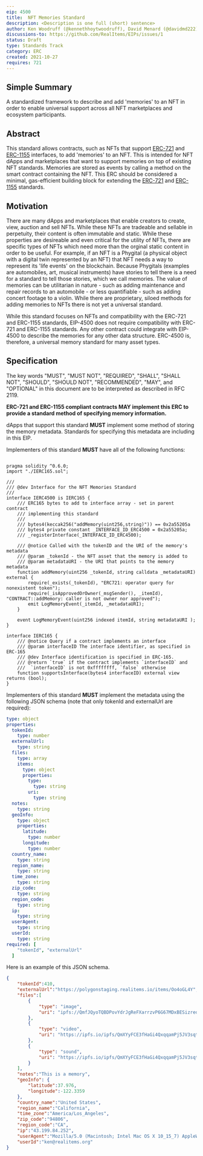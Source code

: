 ```yaml
---
eip: 4500 
title:  NFT Memories Standard
description: <Description is one full (short) sentence>
author: Ken Woodruff (@kennethhoytwoodruff), David Menard (@davidmd222), Rocky Melchor (@rocky-m)
discussions-to: https://github.com/RealItems/EIPs/issues/1
status: Draft
type: Standards Track
category: ERC
created: 2021-10-27
requires: 721 
---
```


## Simple Summary

A standardized framework to describe and add 'memories' to an NFT in order to enable universal support across all NFT marketplaces and ecosystem participants. 

## Abstract

This standard allows contracts, such as NFTs that support [ERC-721](./eip-721.md) and [ERC-1155](./eip-1155.md) interfaces, to add 'memories' to an NFT.  This is intended for NFT dApps and marketplaces that want to support memories on top of existing NFT standards. Memories are stored as events by calling a method on the smart contract containing the NFT.  This ERC should be considered a minimal, gas-efficient building block for extending the [ERC-721](.eip-721.md) and [ERC-1155](.eip-1155.md) standards.

## Motivation
There are many dApps and marketplaces that enable creators to create, view, auction and sell NFTs.  While these NFTs are tradeable and sellable in perpetuity, their content is often immutable and static.  While these properties are desireable and even critical for the utility of NFTs, there are specific types of NFTs which need more than the orginal static content in order to be useful.  For example, if an NFT is a Phygital (a physical object with a digital twin represented by an NFT) that NFT needs a way to represent its 'life events' on the blockchain. Because Phygitals (examples are automobiles, art, musical instruments) have stories to tell there is a need for a standard to tell those stories, which we call memories.  The value of memories can be utilitarian in nature - such as adding maintenance and repair records to an automobile - or less quantifiable - such as adding concert footage to a violin.  While there are proprietary, siloed methods for adding memories to NFTs there is not yet a universal standard.

While this standard focuses on NFTs and compatibility with the ERC-721 and ERC-1155 standards, EIP-4500 does not require compatibility with ERC-721 and ERC-1155 standards. Any other contract could integrate with EIP-4500 to describe the memories for any other data structure. ERC-4500 is, therefore, a universal memory standard for many asset types.

## Specification

The key words "MUST", "MUST NOT", "REQUIRED", "SHALL", "SHALL
NOT", "SHOULD", "SHOULD NOT", "RECOMMENDED", "MAY", and
"OPTIONAL" in this document are to be interpreted as described in
RFC 2119.

**ERC-721 and ERC-1155 compliant contracts MAY implement this ERC to provide a standard method of specifying memory information.**

dApps that support this standard **MUST** implement some method of storing the memory metadata. Standards for specifying this metadata are including in this EIP.

Implementers of this standard **MUST** have all of the following functions:

```solidity

pragma solidity ^0.6.0;
import "./IERC165.sol";

///
/// @dev Interface for the NFT Memories Standard
///
interface IERC4500 is IERC165 {
    /// ERC165 bytes to add to interface array - set in parent contract
    /// implementing this standard
    ///
    /// bytes4(keccak256("addMemory(uint256,string)")) == 0x2a55205a
    /// bytes4 private constant _INTERFACE_ID_ERC4500 = 0x2a55205a;
    /// _registerInterface(_INTERFACE_ID_ERC4500);

    /// @notice Called with the tokenID and the URI of the memory's metadata
    /// @param _tokenId - the NFT asset that the memory is added to 
    /// @param metadataURI - the URI that points to the memory metadata
    function addMemory(uint256 _tokenId, string calldata _metadataURI) external {
        require(_exists(_tokenId), "ERC721: operator query for nonexistent token");
        require(_isApprovedOrOwner(_msgSender(), _itemId), "CONTRACT::addMemory: caller is not owner nor approved");
        emit LogMemoryEvent(_itemId, _metadataURI);
    }

    event LogMemoryEvent(uint256 indexed itemId, string metadataURI );
}

interface IERC165 {
    /// @notice Query if a contract implements an interface
    /// @param interfaceID The interface identifier, as specified in ERC-165
    /// @dev Interface identification is specified in ERC-165.
    /// @return `true` if the contract implements `interfaceID` and
    ///  `interfaceID` is not 0xffffffff, `false` otherwise
    function supportsInterface(bytes4 interfaceID) external view returns (bool);
}
```

Implementers of this standard **MUST** implement the metadata using the following JSON schema (note that only tokenId and externalUrl are required):

```yaml
type: object
properties:
  tokenId:
    type: number
  externalUrl:
    type: string
  files:
    type: array
    items:
      type: object
      properties:
        type:
          type: string
        uri:
          type: string
  notes:
    type: string
  geoInfo:
    type: object
    properties:
      latitude:
        type: number
      longitude:
        type: number
  country_name:
    type: string
  region_name:
    type: string
  time_zone:
    type: string
  zip_code:
    type: string
  region_code:
    type: string
  ip:
    type: string
  userAgent:
    type: string
  userId:
    type: string
required: [
    "tokenId", "externalUrl"
  ]
```

Here is an example of this JSON schema.

```json
{
    "tokenId":410,
    "externalUrl":"https://polygonstaging.realitems.io/items/Oo4oGL4Y",
    "files":[ 
        { 
            "type": "image", 
            "uri": "ipfs://QmfJQyoTQBDPovYdrJgReFXarrzvP6G67MDxBESizredM" 
        },
        {
            "type": "video",
            "uri": "https://ipfs.io/ipfs/QmXYyFCE3fHaGi4QxqqamPj5JV3sqtgwByqsAsHYgib77"
        },
        {
            "type": "sound",
            "uri": "https://ipfs.io/ipfs/QmXYyFCE3fHaGi4QxqqamPj5JV3sqtgwByqsACsHYib77"
        }
    ],
    "notes":"This is a memory",
    "geoInfo": {
        "latitude":37.976,
        "longitude":-122.3359
    },
    "country_name":"United States",
    "region_name":"California",
    "time_zone":"America/Los_Angeles",
    "zip_code":"94806",
    "region_code":"CA",
    "ip":"43.199.84.252",
    "userAgent":"Mozilla/5.0 (Macintosh; Intel Mac OS X 10_15_7) AppleWebKit/537.36 (KHTML, like Gecko) Chrome/95.0.4638.54 Safari/537.36",
    "userId":"ken@realitems.org"
}
```